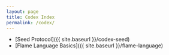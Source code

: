 ```yaml
---
layout: page
title: Codex Index
permalink: /codex/
---
```


- [Seed Protocol]({{ site.baseurl }}/codex-seed)
- [Flame Language Basics]({{ site.baseurl }}/flame-language)

<!-- Add more Codex entries here as they are created -->
